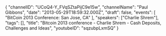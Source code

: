 {
    "channelID": "UCoQ4-Y_FVqSZtaPijC9e15w",
    "channelName": "Paul Gibbons",
    "date": "2013-05-29T18:59:32.000Z",
    "draft": false,
    "events": [
        "BitCoin 2013 Conference: San Jose, CA"
    ],
    "speakers": ["Charlie Shrem"],
    "tags": [],
    "title": "Bitcoin 2013 conference - Charlie Shrem - Cash Deposits, Challenges and Ideas",
    "youtubeID": "sqzubpLxmSQ"
}
